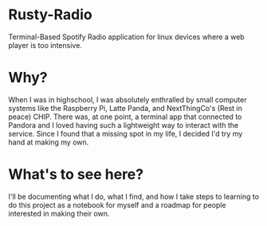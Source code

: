 # Rusty-Radio
Terminal-Based Spotify Radio application for linux devices where a web player is too intensive.

# Why?
When I was in highschool, I was absolutely enthralled by small computer systems like the Raspberry Pi, Latte Panda, and NextThingCo's (Rest in peace) CHIP. There was, at one point, a terminal app that connected to Pandora and I loved having such a lightweight way to interact with the service. Since I found that a missing spot in my life, I decided I'd try my hand at making my own. 

# What's to see here?
I'll be documenting what I do, what I find, and how I take steps to learning to do this project as a notebook for myself and a roadmap for people interested in making their own.